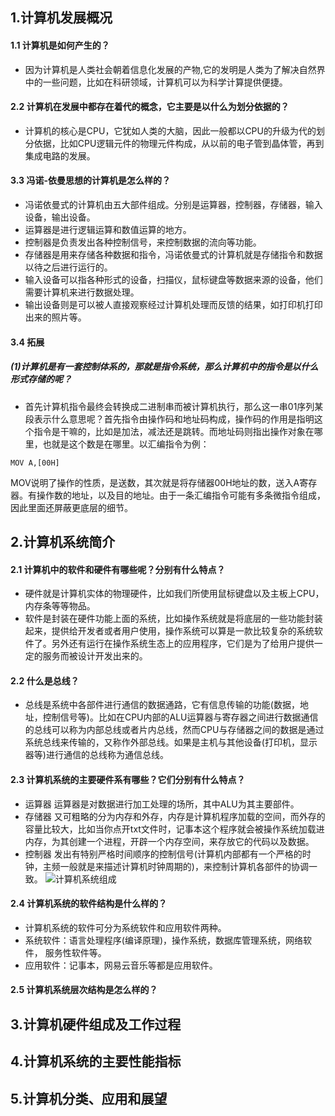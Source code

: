 ## 1.计算机发展概况
####  1.1 计算机是如何产生的？
- 因为计算机是人类社会朝着信息化发展的产物,它的发明是人类为了解决自然界中的一些问题，比如在科研领域，计算机可以为科学计算提供便捷。
      
 #### 2.2 计算机在发展中都存在着代的概念，它主要是以什么为划分依据的？
- 计算机的核心是CPU，它犹如人类的大脑，因此一般都以CPU的升级为代的划分依据，比如CPU逻辑元件的物理元件构成，从以前的电子管到晶体管，再到集成电路的发展。      
#### 3.3 冯诺-依曼思想的计算机是怎么样的？
- 冯诺依曼式的计算机由五大部件组成。分别是运算器，控制器，存储器，输入设备，输出设备。
- 运算器是进行逻辑运算和数值运算的地方。
- 控制器是负责发出各种控制信号，来控制数据的流向等功能。
- 存储器是用来存储各种数据和指令，冯诺依曼式的计算机就是存储指令和数据以待之后进行运行的。
- 输入设备可以指各种形式的设备，扫描仪，鼠标键盘等数据来源的设备，他们需要计算机来进行数据处理。
- 输出设备则是可以被人直接观察经过计算机处理而反馈的结果，如打印机打印出来的照片等。
#### 3.4 拓展
##### (1)计算机是有一套控制体系的，那就是指令系统，那么计算机中的指令是以什么形式存储的呢？
- 首先计算机指令最终会转换成二进制串而被计算机执行，那么这一串01序列某段表示什么意思呢？首先指令由操作码和地址码构成，操作码的作用是指明这个指令是干嘛的，比如是加法，减法还是跳转。而地址码则指出操作对象在哪里，也就是这个数是在哪里。以汇编指令为例：
```
MOV A,[00H]
```
 MOV说明了操作的性质，是送数，其次就是将存储器00H地址的数，送入A寄存器。有操作数的地址，以及目的地址。由于一条汇编指令可能有多条微指令组成，因此里面还屏蔽更底层的细节。
## 2.计算机系统简介
#### 2.1 计算机中的软件和硬件有哪些呢？分别有什么特点？
- 硬件就是计算机实体的物理硬件，比如我们所使用鼠标键盘以及主板上CPU，内存条等等物品。
- 软件是封装在硬件功能上面的系统，比如操作系统就是将底层的一些功能封装起来，提供给开发者或者用户使用，操作系统可以算是一款比较复杂的系统软件了。另外还有运行在操作系统生态上的应用程序，它们是为了给用户提供一定的服务而被设计开发出来的。
#### 2.2 什么是总线？
- 总线是系统中各部件进行通信的数据通路，它有信息传输的功能(数据，地址，控制信号等)。比如在CPU内部的ALU运算器与寄存器之间进行数据通信的总线可以称为内部总线或者片内总线，然而CPU与存储器之间的数据是通过系统总线来传输的，又称作外部总线。如果是主机与其他设备(打印机，显示器等)进行通信的总线称为通信总线。
#### 2.3 计算机系统的主要硬件系有哪些？它们分别有什么特点？
- 运算器 运算器是对数据进行加工处理的场所，其中ALU为其主要部件。
- 存储器 又可粗略的分为内存和外存，内存是计算机程序加载的空间，而外存的容量比较大，比如当你点开txt文件时，记事本这个程序就会被操作系统加载进内存，为其创建一个进程，开辟一个内存空间，来存放它的代码以及数据。
- 控制器 发出有特别严格时间顺序的控制信号(计算机内部都有一个严格的时钟，主频一般就是来描述计算机时钟周期的)，来控制计算机各部件的协调一致。
![计算机系统组成](https://upload-images.jianshu.io/upload_images/16886744-05273a4af1c33aa1.png?imageMogr2/auto-orient/strip%7CimageView2/2/w/1240)

#### 2.4 计算机系统的软件结构是什么样的？
- 计算机系统的软件可分为系统软件和应用软件两种。
- 系统软件：语言处理程序(编译原理)，操作系统，数据库管理系统，网络软件，
服务性软件等。
- 应用软件：记事本，网易云音乐等都是应用软件。

#### 2.5 计算机系统层次结构是怎么样的？


## 3.计算机硬件组成及工作过程

## 4.计算机系统的主要性能指标

## 5.计算机分类、应用和展望